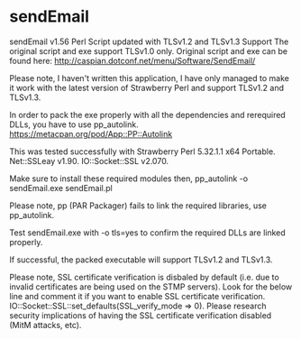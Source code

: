 # sendEmail
sendEmail v1.56 Perl Script updated with TLSv1.2 and TLSv1.3 Support
The original script and exe support TLSv1.0 only. 
Original script and exe can be found here:
http://caspian.dotconf.net/menu/Software/SendEmail/

Please note, I haven't written this application, I have only managed to make it work with the latest version of Strawberry Perl and support TLSv1.2 and TLSv1.3.

In order to pack the exe properly with all the dependencies and rerequired DLLs, you have to use pp_autolink.
https://metacpan.org/pod/App::PP::Autolink

This was tested successfully with 
Strawberry Perl 5.32.1.1 x64 Portable.
Net::SSLeay v1.90.
IO::Socket::SSL v2.070.

Make sure to install these required modules then, pp_autolink -o sendEmail.exe sendEmail.pl

Please note, pp (PAR Packager) fails to link the required libraries, use pp_autolink.

Test sendEmail.exe with -o tls=yes to confirm the required DLLs are linked properly.

If successful, the packed executable will support TLSv1.2 and TLSv1.3.

Please note, SSL certificate verification is disbaled by default (i.e. due to invalid certificates are being used on the STMP servers). 
Look for the below line and comment it if you want to enable SSL certificate verification.
IO::Socket::SSL::set_defaults(SSL_verify_mode => 0). 
Please research security implications of having the SSL certificate verification disabled (MitM attacks, etc).

